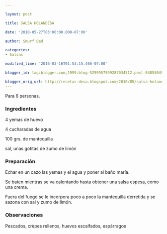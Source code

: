 ```yaml
---

layout: post

title: SALSA HOLANDESA

date: '2010-05-27T03:00:00.000-07:00'

author: Smurf Dad

categories:
- Salsas

modified_time: '2016-03-16T01:53:15.466-07:00'

blogger_id: tag:blogger.com,1999:blog-5299957599287034512.post-8485504901432596090

blogger_orig_url: http://recetas-desa.blogspot.com/2010/05/salsa-holandesa.html
---
```


Para 6 personas.

<h3>Ingredientes</h3>

4 yemas de huevo

4 cucharadas de agua

100 grs. de mantequilla

sal, unas gotitas de zumo de limón

<h3>Preparación</h3>

Echar en un cazo las yemas y el agua y poner al baño maría.

Se baten mientras se va calentando hasta obtener una salsa espesa, como una crema.

Fuera del fuego se le incorpora poco a poco la mantequilla derretida y se sazona con sal y zumo de limón.

<h3>Observaciones</h3>

Pescados, cr&egrave;pes rellenos, huevos escalfados, espárragos

